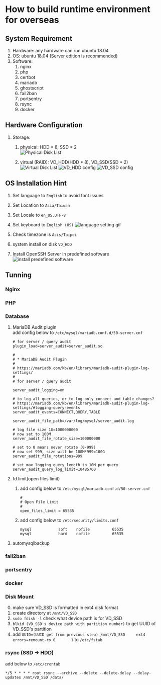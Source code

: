 # How to build runtime environment for overseas

## System Requirement
1. Hardware: any hardware can run ubuntu 18.04
2. OS: ubuntu 18.04 (Server edition is recommended)
3. Software:  
    1. nginx
    2. php
    3. certbot
    4. mariadb
    5. ghostscript
    6. fail2ban
    7. portsentry
    8. rsync
    9. docker
    
## Hardware Configuration
1. Storage:
    1. physical: HDD * 8, SSD * 2  
    ![Physical Disk List](https://github.com/0verseas/runtime-builder/blob/master/images/PDs.png)
    
    2. virtual (RAID): VD_HDD(HDD * 8), VD_SSD(SSD * 2)  
    ![Virtual Disk List](https://github.com/0verseas/runtime-builder/blob/master/images/VDs.png)
    ![VD_HDD config](https://github.com/0verseas/runtime-builder/blob/master/images/VD_HDD_config.jpg)
    ![VD_SSD config](https://github.com/0verseas/runtime-builder/blob/master/images/VD_SSD_config.jpg)
    
## OS Installation Hint
1. Set language to `English` to avoid font issues
2. Set Location to `Asia/Taiwan`
3. Set Locale to `en_US.UTF-8`
4. Set keyboard to `English (US)`
    ![language setting gif](https://github.com/0verseas/runtime-builder/blob/master/images/system-install-choose-language.gif)

5. Check timezone is `Asis/Taipei`
6. system install on disk `VD_HDD`
7. Install OpenSSH Server in predefined software
    ![install predefined software](https://github.com/0verseas/runtime-builder/blob/master/images/system-install-predefined-software.png)

## Tunning
### Nginx

### PHP

### Database
1. MariaDB Audit plugin  
    add config below to `/etc/mysql/mariadb.conf.d/50-server.cnf`  
    ``` config
    # for server / query audit
    plugin_load=server_audit=server_audit.so
    
    #
    # * MariaDB Audit Plugin
    #
    # https://mariadb.com/kb/en/library/mariadb-audit-plugin-log-settings/
    #
    # for server / query audit

    server_audit_logging=on

    # to log all queries, or to log only connect and table changes?
    # https://mariadb.com/kb/en/library/mariadb-audit-plugin-log-settings/#logging-query-events
    server_audit_events=CONNECT,QUERY,TABLE

    server_audit_file_path=/var/log/mysql/server_audit.log

    # log file size 1G=1000000000
    # now set to 100M
    server_audit_file_rotate_size=100000000

    # set to 0 means never rotate (0-999)
    # now set 999, size will be 100M*999=100G
    server_audit_file_rotations=999

    # set max logging query length to 10M per query
    server_audit_query_log_limit=10485760
    ```
2. fd limit(open files limit)  
    1. add config below to `/etc/mysql/mariadb.conf.d/50-server.cnf`  
        ```config
        #
        # Open File Limit
        #
        open_files_limit = 65535
        ```
    
    2. add config below to `/etc/security/limits.conf`  
        ```config
        mysql            soft    nofile          65535
        mysql            hard    nofile          65535
        ```
3. automysqlbackup

### fail2ban

### portsentry

### docker

### Disk Mount
0. make sure VD_SSD is formatted in ext4 disk format
1. create directory at `/mnt/VD_SSD`
1. `sudo fdisk -l` check what device path is for VD_SSD
2. `blkid (VD_SSD's device path with partition number)` to get UUID of VD_SSD's partition
3. add `UUID=(UUID get from previous step) /mnt/VD_SSD     ext4    errors=remount-ro 0       1` to `/etc/fstab`

### rsync (SSD -> HDD)
add below to `/etc/crontab`  
```
*/5 * * * * root rsync --archive --delete --delete-delay --delay-updates /mnt/VD_SSD /data/
```
